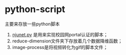 # python-script
主要来存放一些python脚本
1. [njunet.py](https://blog.csdn.net/bucuo12345/article/details/84790368) 是用来实现校园网portal认证的脚本；
2. reduce-dimension文件夹下存放着几个数据降维函数；
3. image-process是将视频转化为gif的脚本文件；
